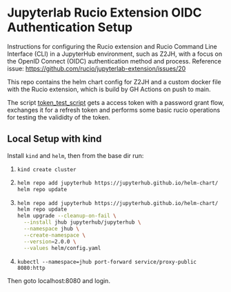 # Jupyterlab Rucio Extension OIDC Authentication Setup

Instructions for configuring the Rucio extension and Rucio Command Line Interface (CLI) in a JupyterHub environment, such as Z2JH, with a focus on the OpenID Connect (OIDC) authentication method and process. Reference issue: https://github.com/rucio/jupyterlab-extension/issues/20

This repo contains the helm chart config for Z2JH and a custom docker file with the Rucio extension, which is build by GH Actions on push to main.

The script [token_test_script](tests/token_test_script.py) gets a access token with a password grant flow, exchanges it for a refresh token and performs some basic rucio operations for testing the valididty of the token.

## Local Setup with kind

Install `kind` and `helm`, then from the base dir run:

1. `kind create cluster`
2. ```bash
   helm repo add jupyterhub https://jupyterhub.github.io/helm-chart/
   helm repo update
   ```
3. ```bash
   helm repo add jupyterhub https://jupyterhub.github.io/helm-chart/
   helm repo update
   helm upgrade --cleanup-on-fail \
     --install jhub jupyterhub/jupyterhub \
     --namespace jhub \
     --create-namespace \
     --version=2.0.0 \
     --values helm/config.yaml
   ```
4. `kubectl --namespace=jhub port-forward service/proxy-public 8080:http`
   
Then goto localhost:8080 and login.
